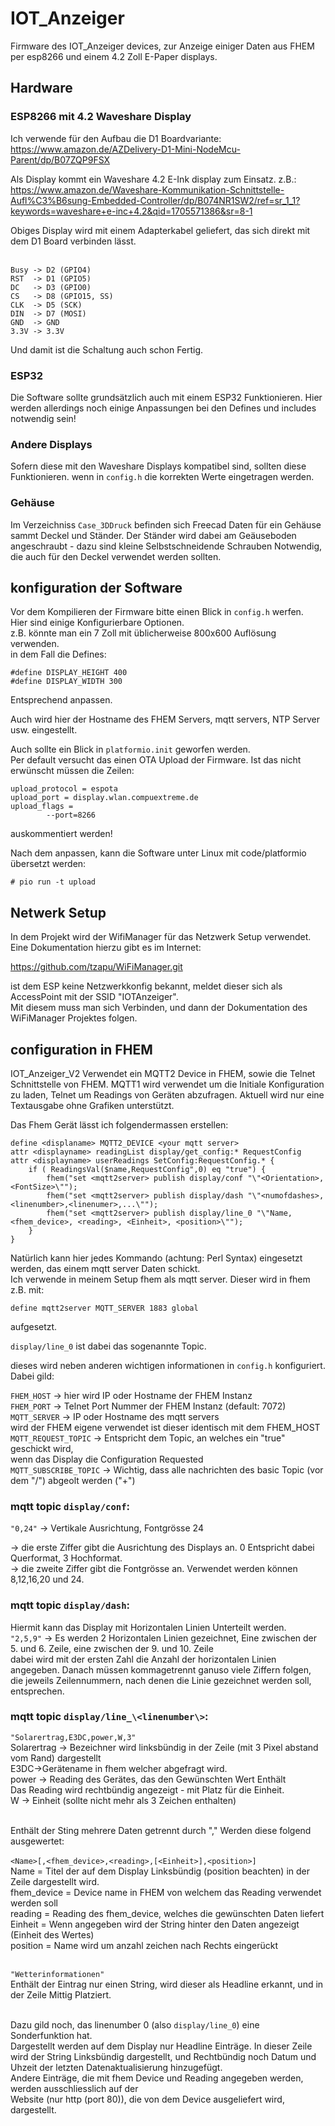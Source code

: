 # IOT_Anzeiger

Firmware des IOT_Anzeiger devices, zur Anzeige einiger Daten aus FHEM per esp8266 und einem 4.2 Zoll E-Paper displays.<br>
## Hardware
### ESP8266 mit 4.2 Waveshare Display
Ich verwende für den Aufbau die D1 Boardvariante:<br>
https://www.amazon.de/AZDelivery-D1-Mini-NodeMcu-Parent/dp/B07ZQP9FSX

Als Display kommt ein Waveshare 4.2 E-Ink display zum Einsatz. z.B.:<br>
https://www.amazon.de/Waveshare-Kommunikation-Schnittstelle-Aufl%C3%B6sung-Embedded-Controller/dp/B074NR1SW2/ref=sr_1_1?keywords=waveshare+e-inc+4.2&qid=1705571386&sr=8-1

Obiges Display wird mit einem Adapterkabel geliefert, das sich direkt mit dem D1 Board verbinden lässt.<br><br>

```
Busy -> D2 (GPIO4)
RST  -> D1 (GPIO5)
DC   -> D3 (GPIO0)
CS   -> D8 (GPIO15, SS)
CLK  -> D5 (SCK)
DIN  -> D7 (MOSI)
GND  -> GND
3.3V -> 3.3V
```

Und damit ist die Schaltung auch schon Fertig.<br>

### ESP32
Die Software sollte grundsätzlich auch mit einem ESP32 Funktionieren. Hier werden allerdings noch einige Anpassungen bei den Defines und includes notwendig sein!<br>
### Andere Displays
Sofern diese mit den Waveshare Displays kompatibel sind, sollten diese Funktionieren.
wenn in `config.h` die korrekten Werte eingetragen werden.<br>
### Gehäuse
Im Verzeichniss `Case_3DDruck` befinden sich Freecad Daten für ein Gehäuse sammt Deckel und Ständer.
Der Ständer wird dabei am Geäuseboden angeschraubt - dazu sind kleine Selbstschneidende Schrauben Notwendig,
die auch für den Deckel verwendet werden sollten.
## konfiguration der Software
Vor dem Kompilieren der Firmware bitte einen Blick in `config.h` werfen.<br>
Hier sind einige Konfigurierbare Optionen.<br>
z.B. könnte man ein 7 Zoll mit üblicherweise 800x600 Auflösung verwenden.<br>
in dem Fall die Defines:<br>
```
#define DISPLAY_HEIGHT 400
#define DISPLAY_WIDTH 300
```
Entsprechend anpassen.<br>

Auch wird hier der Hostname des FHEM Servers, mqtt servers, NTP Server usw. eingestellt.<br>

Auch sollte ein Blick in `platformio.init` geworfen werden.<br>
Per default versucht das einen OTA Upload der Firmware. Ist das nicht erwünscht müssen die Zeilen:<br>
```
upload_protocol = espota
upload_port = display.wlan.compuextreme.de
upload_flags =
        --port=8266
```
auskommentiert werden!<br>

Nach dem anpassen, kann die Software unter Linux mit code/platformio übersetzt werden:
```
# pio run -t upload
```

## Netwerk Setup
In dem Projekt wird der WifiManager für das Netzwerk Setup verwendet.<br>
Eine Dokumentation hierzu gibt es im Internet:<br>

https://github.com/tzapu/WiFiManager.git

ist dem ESP keine Netzwerkkonfig bekannt, meldet dieser sich als AccessPoint mit der SSID "IOTAnzeiger".<br>
Mit diesem muss man sich Verbinden, und dann der Dokumentation des WiFiManager Projektes folgen.<br>

## configuration in FHEM
IOT_Anzeiger_V2 Verwendet ein MQTT2 Device in FHEM, sowie die Telnet Schnittstelle von FHEM.
MQTT1 wird verwendet um die Initiale Konfiguration zu laden, Telnet um Readings von Geräten abzufragen.
Aktuell wird nur eine Textausgabe ohne Grafiken unterstützt.<br>

Das Fhem Gerät lässt ich folgendermassen erstellen:<br>
```
define <displaname> MQTT2_DEVICE <your mqtt server>
attr <displayname> readingList display/get_config:* RequestConfig
attr <displayname> userReadings SetConfig:RequestConfig.* {
    if ( ReadingsVal($name,RequestConfig",0) eq "true") {
        fhem("set <mqtt2server> publish display/conf "\"<Orientation>,<FontSize>\"");
        fhem("set <mqtt2server> publish display/dash "\"<numofdashes>,<linenumber>,<linenumer>,...\"");
        fhem("set <mqtt2server> publish display/line_0 "\"Name, <fhem_device>, <reading>, <Einheit>, <position>\"");
    }
}
```
Natürlich kann hier jedes Kommando (achtung: Perl Syntax) eingesetzt werden, das einem mqtt server Daten schickt.<br>
Ich verwende in meinem Setup fhem als mqtt server. Dieser wird in fhem z.B. mit:<br>
```
define mqtt2server MQTT_SERVER 1883 global
```
aufgesetzt.<br>

`display/line_0` ist dabei das sogenannte Topic.<br>

dieses wird neben anderen wichtigen informationen in `config.h` konfiguriert.<br>
Dabei gild:<br>

`FHEM_HOST` -> hier wird IP oder Hostname der FHEM Instanz<br>
`FHEM_PORT` -> Telnet Port Nummer der FHEM Instanz (default: 7072)<br>
`MQTT_SERVER` -> IP oder Hostname des mqtt servers<br>
               wird der FHEM eigene verwendet ist dieser identisch mit dem FHEM_HOST<br>
`MQTT_REQUEST_TOPIC` -> Entspricht dem Topic, an welches ein "true" geschickt wird,<br>
                      wenn das Display die Configuration Requested<br>
`MQTT_SUBSCRIBE_TOPIC` -> Wichtig, dass alle nachrichten des basic Topic (vor dem "/") abgeolt werden ("+")<br>

### mqtt topic `display/conf`:<br>
`"0,24"` -> Vertikale Ausrichtung, Fontgrösse 24<br>

-> die erste Ziffer gibt die Ausrichtung des Displays an. 0 Entspricht dabei Querformat, 3 Hochformat.<br>
-> die zweite Ziffer gibt die Fontgrösse an. Verwendet werden können 8,12,16,20 und 24.<br>

### mqtt topic `display/dash`:<br>
Hiermit kann das Display mit Horizontalen Linien Unterteilt werden.<br>
`"2,5,9"` -> Es werden 2 Horizontalen Linien gezeichnet, Eine zwischen der 5. und 6. Zeile, eine zwischen der 9. und 10. Zeile<br>
dabei wird mit der ersten Zahl die Anzahl der horizontalen Linien angegeben. Danach müssen kommagetrennt ganuso viele Ziffern folgen,<br>
die jeweils Zeilennummern, nach denen die Linie gezeichnet werden soll, entsprechen.<br>

### mqtt topic `display/line_\<linenumber\>`:<br>
`"Solarertrag,E3DC,power,W,3"` <br>
Solarertrag -> Bezeichner wird linksbündig in der Zeile (mit 3 Pixel abstand vom Rand) dargestellt<br>
E3DC->Gerätename in fhem welcher abgefragt wird.<br>
power -> Reading des Gerätes, das den Gewünschten Wert Enthält<br>
Das Reading wird rechtbündig angezeigt - mit Platz für die Einheit.<br>
W -> Einheit (sollte nicht mehr als 3 Zeichen enthalten)<br><br>

Enthält der Sting mehrere Daten getrennt durch "," Werden diese folgend ausgewertet:<br><br>
`<Name>[,<fhem_device>,<reading>,[<Einheit>],<position>]`<br>
Name = Titel der auf dem Display Linksbündig (position beachten) in der Zeile dargestellt wird.<br>
fhem_device = Device name in FHEM von welchem das Reading verwendet werden soll <br>
reading = Reading des fhem_device, welches die gewünschten Daten liefert<br>
Einheit = Wenn angegeben wird der String hinter den Daten angezeigt (Einheit des Wertes)<br>
position = Name wird um anzahl <position> zeichen nach Rechts eingerückt<br><br>

`"Wetterinformationen"`<br>
Enthält der Eintrag nur einen String, wird dieser als Headline erkannt, und in der Zeile Mittig Platziert.<br><br>

Dazu gild noch, das linenumber 0 (also `display/line_0`) eine Sonderfunktion hat. <br>
Dargestellt werden auf dem Display nur Headline Einträge. In dieser Zeile wird der String Linksbündig dargestellt,
und Rechtbündig noch Datum und Uhzeit der letzten Datenaktualisierung hinzugefügt.<br>
Andere Einträge, die mit fhem Device und Reading angegeben werden, werden ausschliesslich auf der <br>
Website (nur http (port 80)), die von dem Device ausgeliefert wird, dargestellt.<br>

